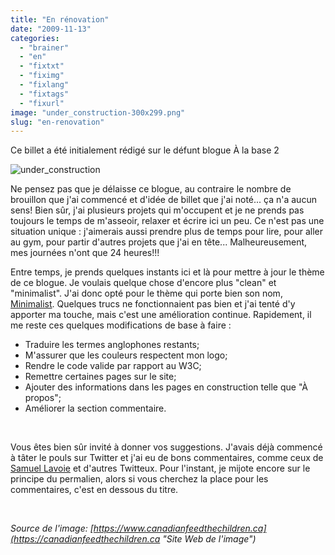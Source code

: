 ```yaml
---
title: "En rénovation"
date: "2009-11-13"
categories: 
  - "brainer"
  - "en"
  - "fixtxt"
  - "fiximg"
  - "fixlang"
  - "fixtags"
  - "fixurl"
image: "under_construction-300x299.png"
slug: "en-renovation"
---
```


Ce billet a été initialement rédigé sur le défunt blogue À la base 2

![under_construction](images/under_construction-300x299.png "under_construction")

Ne pensez pas que je délaisse ce blogue, au contraire le nombre de brouillon que j'ai commencé et d'idée de billet que j'ai noté... ça n'a aucun sens! Bien sûr, j'ai plusieurs projets qui m'occupent et je ne prends pas toujours le temps de m'asseoir, relaxer et écrire ici un peu. Ce n'est pas une situation unique : j'aimerais aussi prendre plus de temps pour lire, pour aller au gym, pour partir d'autres projets que j'ai en tête... Malheureusement, mes journées n'ont que 24 heures!!!

Entre temps, je prends quelques instants ici et là pour mettre à jour le thème de ce blogue. Je voulais quelque chose d'encore plus "clean" et "minimalist". J'ai donc opté pour le thème qui porte bien son nom, [Minimalist](https://wordpress.org/extend/themes/minimalist "Thème Minimalist"). Quelques trucs ne fonctionnaient pas bien et j'ai tenté d'y apporter ma touche, mais c'est une amélioration continue. Rapidement, il me reste ces quelques modifications de base à faire :

- Traduire les termes anglophones restants;
- M'assurer que les couleurs respectent mon logo;
- Rendre le code valide par rapport au W3C;
- Remettre certaines pages sur le site;
- Ajouter des informations dans les pages en construction telle que "À propos";
- Améliorer la section commentaire.

 

Vous êtes bien sûr invité à donner vos suggestions. J'avais déjà commencé à tâter le pouls sur Twitter et j'ai eu de bons commentaires, comme ceux de [Samuel Lavoie](https://www.samuellavoie.com/ "Blogue de Samuel Lavoie") et d'autres Twitteux. Pour l'instant, je mijote encore sur le principe du permalien, alors si vous cherchez la place pour les commentaires, c'est en dessous du titre.

 

_Source de l'image: [https://www.canadianfeedthechildren.ca](https://canadianfeedthechildren.ca "Site Web de l'image")_
